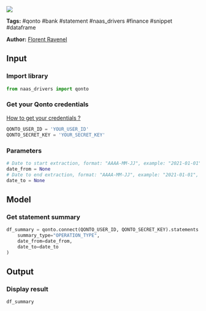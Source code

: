 <a href="https://app.naas.ai/user-redirect/naas/downloader?url=https://raw.githubusercontent.com/jupyter-naas/awesome-notebooks/master/Qonto/Qonto_Get_statement_summary_by_operation_type.ipynb" target="_parent"><img src="https://naasai-public.s3.eu-west-3.amazonaws.com/open_in_naas.svg"/></a>

**Tags:** #qonto #bank #statement #naas_drivers #finance #snippet #dataframe

**Author:** [Florent Ravenel](https://www.linkedin.com/in/florent-ravenel/)

## Input

### Import library


```python
from naas_drivers import qonto
```

### Get your Qonto credentials
<a href='https://www.notion.so/naas-official/Qonto-driver-Get-your-credentials-0cc97828b4e7467c8bfbcf704a77e5f4'>How to get your credentials ?</a>


```python
QONTO_USER_ID = 'YOUR_USER_ID'
QONTO_SECRET_KEY = 'YOUR_SECRET_KEY'
```

### Parameters


```python
# Date to start extraction, format: "AAAA-MM-JJ", example: "2021-01-01"
date_from = None
# Date to end extraction, format: "AAAA-MM-JJ", example: "2021-01-01", default = now
date_to = None
```

## Model

### Get statement summary


```python
df_summary = qonto.connect(QONTO_USER_ID, QONTO_SECRET_KEY).statements.summary(
    summary_type="OPERATION_TYPE",
    date_from=date_from,
    date_to=date_to
)
```

## Output

### Display result


```python
df_summary
```


```python

```
